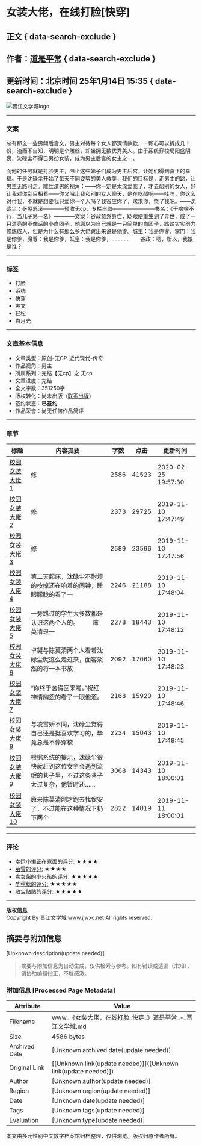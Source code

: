 # 女装大佬，在线打脸[快穿]

## 正文 { data-search-exclude }


## 作者：[道是平常](http://www.jjwxc.net/oneauthor.php?authorid=2174534) { data-search-exclude }

## 更新时间：北京时间 25年1月14日 15:35 { data-search-exclude }

![晋江文学城logo](https://static.jjwxc.net/images/channel_2010/logo.gif)

---

### 文案

总有那么一些男频后宫文，男主对待每个女人都深情款款，一颗心可以拆成几十份，渣而不自知，明明是个雕丝，却坐拥无数优秀美人。由于系统穿梭局阳盛阴衰，沈碌尘不得已男扮女装，成为男主后宫的女主之一。  
  
而他的任务就是打脸男主，阻止这些妹子们成为男主后宫，让她们得到真正的幸福。于是沈碌尘开始了每天不同姿势的美人救美，我们的目标是，走男主的路，让男主无路可走。雕丝渣男的视角：——你一定是太深爱我了，才去帮别的女人，好让我对你刮目相看——你又阻止我和别的女人聊天，是在吃醋吧——哇呜，你这么对付我，不就是想要我只爱你一个人吗？我答应你了，求求你，饶了我吧。——沈碌尘：哥屋恩滚————预收无cp，专栏自取————————书名：《干啥啥不行，当儿子第一名》————文案：谷政意外身亡，眨眼便重生到了异世，成了一只漂亮的不像话的小白团子。他原以为自己就是一只简单的白团子，踏踏实实努力修炼成人，但是为什么有那么多大佬跳出来说是他爹。城主：我是你爹，掌门：我是你爹，魔尊：我是你爹，妖皇：我是你爹，…………　　谷政：嗯，所以，我娘是谁？

---

### 标签
- 打脸
- 系统
- 快穿
- 爽文
- 轻松
- 白月光

---

### 文章基本信息

- 文章类型：原创-无CP-近代现代-传奇  
- 作品视角：男主  
- 所属系列：完结【无cp】之 无cp  
- 文章进度：完结  
- 全文字数：351250字  
- 版权转化：尚未出版（[联系出版](https://www.jjwxc.net/aboutus/#fragment-29)）  
- 签约状态：**已签约**  
- 作品荣誉：尚无任何作品简评  

---

### 章节

| 标题 | 内容提要 | 字数 | 点击 | 更新时间 |
|------|----------|------|------|----------|
| [校园女装大佬1](http://www.jjwxc.net/onebook.php?novelid=4248523&chapterid=1) | 修 | 2586 | 41523 | 2020-02-25 19:57:30 |
| [校园女装大佬2](http://www.jjwxc.net/onebook.php?novelid=4248523&chapterid=2) | 修 | 2373 | 29725 | 2019-11-10 17:47:49 |
| [校园女装大佬3](http://www.jjwxc.net/onebook.php?novelid=4248523&chapterid=3) | 修 | 2589 | 23596 | 2019-11-10 17:47:56 |
| [校园女装大佬4](http://www.jjwxc.net/onebook.php?novelid=4248523&chapterid=4) | 第二天起床，沈碌尘不耐烦的按掉还在响着的闹钟，睡眼朦胧的看了一 | 2246 | 21188 | 2019-11-10 17:48:04 |
| [校园女装大佬5](http://www.jjwxc.net/onebook.php?novelid=4248523&chapterid=5) | 一旁路过的学生大多数都是认识这两个人的。 　　陈莫清是一 | 2278 | 18443 | 2019-11-10 17:48:12 |
| [校园女装大佬6](http://www.jjwxc.net/onebook.php?novelid=4248523&chapterid=6) | 卓凝与陈莫清两个人看着沈碌尘就这么走过来，面容淡然的将一本书放 | 2092 | 17060 | 2019-11-10 17:48:23 |
| [校园女装大佬7](http://www.jjwxc.net/onebook.php?novelid=4248523&chapterid=7) | “你终于舍得回来啦。”祝红神情幽怨的看了一眼他道。 　 | 2168 | 15920 | 2019-11-10 17:48:46 |
| [校园女装大佬8](http://www.jjwxc.net/onebook.php?novelid=4248523&chapterid=8) | 与凌雪妍不同，沈碌尘觉得自己还是挺喜欢学习的，毕竟总是不停穿梭 | 2234 | 15043 | 2019-11-10 17:48:45 |
| [校园女装大佬9](http://www.jjwxc.net/onebook.php?novelid=4248523&chapterid=9) | 根据系统的提示，沈碌尘很快就赶到这位女主会遇到流氓的巷子里，不过这条巷子太过复杂，他暂时还…… | 3068 | 14343 | 2019-11-10 18:00:01 |
| [校园女装大佬10](http://www.jjwxc.net/onebook.php?novelid=4248523&chapterid=10) | 原来陈莫清刚才跑去找保安了，不过能在这种情况下扔下两个 | 2822 | 14019 | 2019-11-11 18:00:01 |

---

### 评论

- [幸运小懒正在煮面的评分:](#) ★★★★
- [萤雪的评分:](#) ★★★★
- [卖女柴的小火孩的评分:](#) ★★★★★
- [华秋秋的评分:](#) ★★★★★
- [散宝贴贴的评分:](#) ★★★★★

---

**版权信息**  
Copyright By 晋江文学城 www.jjwxc.net All rights reserved. 
<!-- tcd_original_link http://www.jjwxc.net/onebook.php?novelid=4248523 -->


## 摘要与附加信息

<!-- tcd_abstract -->
[Unknown description(update needed)]
<!-- tcd_abstract_end -->

> 摘要与附加信息为自动生成，仅供检索与参考。如有错误或遗漏（未知），请协助编辑指正，不胜感激。

### 附加信息 [Processed Page Metadata]

| Attribute       | Value                                  |
|-----------------|----------------------------------------|
| Filename        | www_《女装大佬，在线打脸_快穿_》道是平常_-_晋江文学城.md                             |
| Size            | 4586 bytes                           |
| Archived Date   | [Unknown archived date(update needed)]                             |
| Original Link   | [[Unknown link(update needed)]]([Unknown link(update needed)])                       |
| Author          | [Unknown author(update needed)]                               |
| Region          | [Unknown region(update needed)]                               |
| Date            | [Unknown date(update needed)]                                 |
| Tags            | [Unknown tags(update needed)]                                 |
| Evaluation            | [Unknown type(update needed)]                                 |
<!-- tcd_table_end -->

本文由多元性别中文数字档案馆归档整理，仅供浏览。版权归原作者所有。

